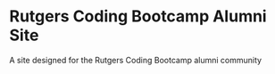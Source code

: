 # Rutgers Coding Bootcamp Alumni Site

A site designed for the Rutgers Coding Bootcamp alumni community
